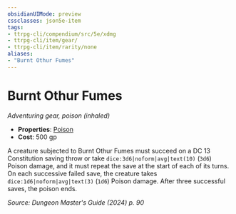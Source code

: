 ```yaml
---
obsidianUIMode: preview
cssclasses: json5e-item
tags:
- ttrpg-cli/compendium/src/5e/xdmg
- ttrpg-cli/item/gear/
- ttrpg-cli/item/rarity/none
aliases: 
- "Burnt Othur Fumes"
---
```

# Burnt Othur Fumes
*Adventuring gear, poison (inhaled)*  


- **Properties**: [Poison](3-Compendium/rules/item-properties.md#Poison)
- **Cost**: 500 gp

A creature subjected to Burnt Othur Fumes must succeed on a DC 13 Constitution saving throw or take `dice:3d6|noform|avg|text(10)` (`3d6`) Poison damage, and it must repeat the save at the start of each of its turns. On each successive failed save, the creature takes `dice:1d6|noform|avg|text(3)` (`1d6`) Poison damage. After three successful saves, the poison ends.

*Source: Dungeon Master's Guide (2024) p. 90*